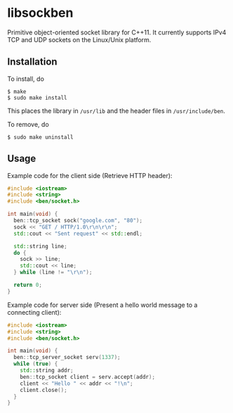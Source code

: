 # libsockben

Primitive object-oriented socket library for C++11. It currently supports
IPv4 TCP and UDP sockets on the Linux/Unix platform.

## Installation

To install, do
```
$ make
$ sudo make install
```

This places the library in `/usr/lib` and the header files in `/usr/include/ben`.

To remove, do
```
$ sudo make uninstall
```

## Usage

Example code for the client side (Retrieve HTTP header):

```c++
#include <iostream>
#include <string>
#include <ben/socket.h>

int main(void) {
  ben::tcp_socket sock("google.com", "80");
  sock << "GET / HTTP/1.0\r\n\r\n";
  std::cout << "Sent request" << std::endl;

  std::string line;
  do {
    sock >> line;
    std::cout << line;
  } while (line != "\r\n");

  return 0;
}
```

Example code for server side (Present a hello world message to a connecting client):

```c++
#include <iostream>
#include <string>
#include <ben/socket.h>

int main(void) {
  ben::tcp_server_socket serv(1337);
  while (true) {
    std::string addr;
    ben::tcp_socket client = serv.accept(addr);
    client << "Hello " << addr << "!\n";
    client.close();
  }
}
```
